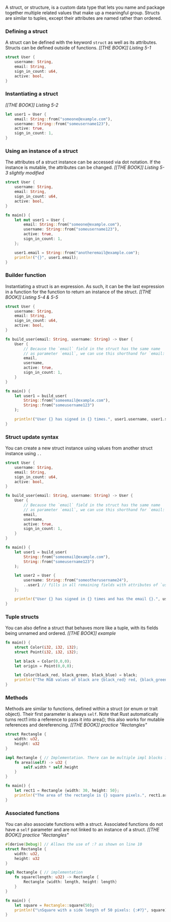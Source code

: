 A struct, or structure, is a custom data type that lets you name and package together multiple related values that make up a meaningful group. Structs are similar to tuples, except their attributes are named rather than ordered.

### Defining a struct
A struct can be defined with the keyword `struct` as well as its attributes. Structs can be defined outside of functions.
_[[THE BOOK]] Listing 5-1_
```rust
struct User {
	username: String,
	email: String,
	sign_in_count: u64,
	active: bool,
}
```

### Instantiating a struct
_[[THE BOOK]] Listing 5-2_
```rust
let user1 = User {
	email: String::from("someone@example.com"),
	username: String::from("someusername123"),
	active: true,
	sign_in_count: 1,
}
```

### Using an instance of a struct
The attributes of a struct instance can be accessed via dot notation. If the instance is mutable, the attributes can be changed.
_[[THE BOOK]] Listing 5-3 slightly modified_
```rust
struct User {
	username: String,
	email: String,
	sign_in_count: u64,
	active: bool,
}

fn main() {
	let mut user1 = User {
		email: String::from("someone@example.com"),
		username: String::from("someusername123"),
		active: true,
		sign_in_count: 1,
	};

	user1.email = String::from("anotheremail@example.com");
	println!("{}", user1.email);
}
```

### Builder function
Instantiating a struct is an expression. As such, it can be the last expression in a function for the function to return an instance of the struct.
_[[THE BOOK]] Listing 5-4 & 5-5_
```rust
struct User {
	username: String,
	email: String,
	sign_in_count: u64,
	active: bool,
}

fn build_user(email: String, username: String) -> User {
	User {
		// Because the `email` field in the struct has the same name 
		// as parameter `email`, we can use this shorthand for `email: email`
		email, 
		username,
		active: true,
		sign_in_count: 1,
	}
}

fn main() {
	let user1 = build_user(
		String::from("someemail@example.com"),
		String::from("someusername123")
	);

	println!("User {} has signed in {} times.", user1.username, user1.sign_in_count);
}
```

### Struct update syntax
You can create a new struct instance using values from another struct instance using `..`
```rust
struct User {
	username: String,
	email: String,
	sign_in_count: u64,
	active: bool,
}

fn build_user(email: String, username: String) -> User {
	User {
		// Because the `email` field in the struct has the same name 
		// as parameter `email`, we can use this shorthand for `email: email`
		email, 
		username,
		active: true,
		sign_in_count: 1,
	}
}

fn main() {
	let user1 = build_user(
		String::from("someemail@example.com"),
		String::from("someusername123")
	);

	let user2 = User {
		username: String::from("someotherusername24"),
		..user1 // fills in all remaining fields with attributes of `user1`
	};

	println!("User {} has signed in {} times and has the email {}.", user2.username, user2.sign_in_count, user2.email);
}
```

### Tuple structs
You can also define a struct that behaves more like a tuple, with its fields being unnamed and ordered.
_[[THE BOOK]] example_
```rust
fn main() {
	struct Color(i32, i32, i32);
	struct Point(i32, i32, i32);

	let black = Color(0,0,0);
	let origin = Point(0,0,0);

	let Color(black_red, black_green, black_blue) = black;
	println!("The RGB values of black are {black_red} red, {black_green} green, and {} blue.", black.2);
}
```

### Methods
Methods are similar to functions, defined within a struct (or enum or trait object). Their first parameter is always `self`.  Note that Rust automatically turns rect1 into a reference to pass it into area(); this also works for mutable references and dereferencing.
_[[THE BOOK]] practice "Rectangles"_
```rust
struct Rectangle {
	width: u32,
	height: u32
}

impl Rectangle { // Implementation. There can be multiple impl blocks if desired.
	fn area(&self) -> u32 {
		self.width * self.height
	}
}

fn main() {
	let rect1 = Rectangle {width: 30, height: 50};
	println!("The area of the rectangle is {} square pixels.", rect1.area());
}
```

### Associated functions
You can also associate functions with a struct. Associated functions do not have a `self` parameter and are not linked to an instance of a struct.
_[[THE BOOK]] practice "Rectangles"_
```rust
#[derive(Debug)] // Allows the use of :? as shown on line 10
struct Rectangle {
	width: u32,
	height: u32
} 

impl Rectangle { // implementation
	fn square(length: u32) -> Rectangle {
		Rectangle {width: length, height: length}
	}
} 

fn main() {
	let square = Rectangle::square(50);
	println!("\nSquare with a side length of 50 pixels: {:#?}", square);
}
```
